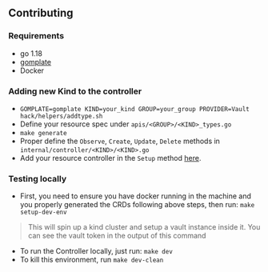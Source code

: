 ## Contributing

### Requirements
- go 1.18
- [gomplate](https://docs.gomplate.ca/)
- Docker

### Adding new Kind to the controller
- `GOMPLATE=gomplate KIND=your_kind GROUP=your_group PROVIDER=Vault hack/helpers/addtype.sh`
- Define your resource spec under `apis/<GROUP>/<KIND>_types.go`
- `make generate`
- Proper define the `Observe`, `Create`, `Update`, `Delete` methods in `internal/controller/<KIND>/<KIND>.go`
- Add your resource controller in the `Setup` method [here](.internal/controller/vault.go).


### Testing locally
- First, you need to ensure you have docker running in the machine and you properly generated the CRDs following above steps, then run:
`make setup-dev-env` 
>This will spin up a kind cluster and setup a vault instance inside it. You can see the vault token in the output of this command
- To run the Controller locally, just run:
```make dev```
- To kill this environment, run `make dev-clean`